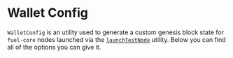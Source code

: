 # Wallet Config

`WalletConfig` is an utility used to generate a custom genesis block state for `fuel-core` nodes launched via the [`launchTestNode`](./index.md) utility.
Below you can find all of the options you can give it.
